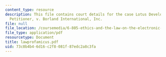 ```yaml
---
content_type: resource
description: This file contains court details for the case Lotus Development Corporation,
  Petitioner, v. Borland International, Inc.
file: null
file_location: /coursemedia/6-805-ethics-and-the-law-on-the-electronic-frontier-fall-2005/73c0b4b46d16c2f8081f87edc2a8c3fa_lawprofamicus.pdf
file_type: application/pdf
resourcetype: Document
title: lawprofamicus.pdf
uid: 73c0b4b4-6d16-c2f8-081f-87edc2a8c3fa
---
```

